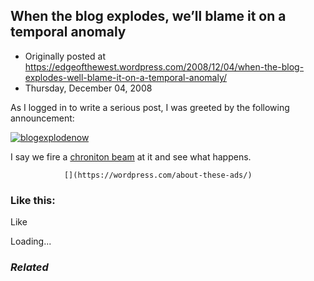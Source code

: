 ## When the blog explodes, we’ll blame it on a temporal anomaly

 * Originally posted at https://edgeofthewest.wordpress.com/2008/12/04/when-the-blog-explodes-well-blame-it-on-a-temporal-anomaly/
 * Thursday, December 04, 2008

As I logged in to write a serious post, I was greeted by the following announcement:

[![blogexplodenow](https://edgeofthewest.files.wordpress.com/2008/12/blogexplodenow.jpg?w=490 "blogexplodenow")](https://edgeofthewest.files.wordpress.com/2008/12/blogexplodenow.jpg)

I say we fire a [chroniton beam](http://memory-alpha.org/en/wiki/Chroniton) at it and see what happens.

		

			

				[](https://wordpress.com/about-these-ads/)
				

					
				

			

		

### Like this:

Like

 
Loading...

[]()

### _Related_

